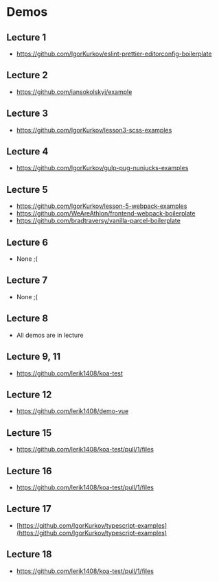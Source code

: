 # Demos

## Lecture 1

- https://github.com/IgorKurkov/eslint-prettier-editorconfig-boilerplate

## Lecture 2

- https://github.com/iansokolskyi/example

## Lecture 3

- https://github.com/IgorKurkov/lesson3-scss-examples

## Lecture 4

- https://github.com/IgorKurkov/gulp-pug-nunjucks-examples

## Lecture 5

- https://github.com/IgorKurkov/lesson-5-webpack-examples
- https://github.com/WeAreAthlon/frontend-webpack-boilerplate
- https://github.com/bradtraversy/vanilla-parcel-boilerplate

## Lecture 6

- None ;(

## Lecture 7

- None ;(

## Lecture 8

- All demos are in lecture

## Lecture 9, 11

- https://github.com/lerik1408/koa-test

## Lecture 12

- https://github.com/lerik1408/demo-vue

## Lecture 15

- https://github.com/lerik1408/koa-test/pull/1/files

## Lecture 16

- https://github.com/lerik1408/koa-test/pull/1/files

## Lecture 17

- [https://github.com/IgorKurkov/typescript-examples](https://github.com/IgorKurkov/typescript-examples)

## Lecture 18

- https://github.com/lerik1408/koa-test/pull/1/files
